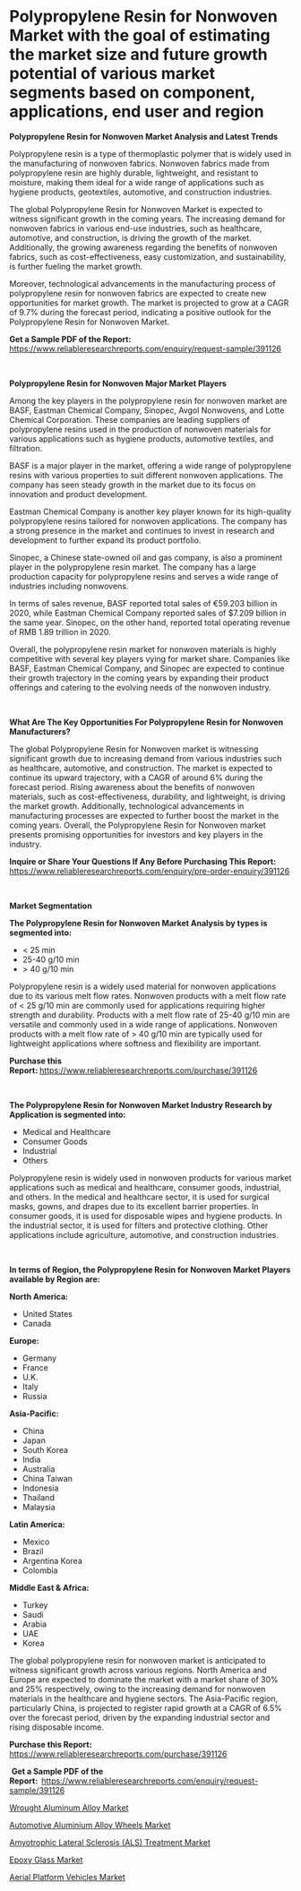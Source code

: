 <p><h1>Polypropylene Resin for Nonwoven Market with the goal of estimating the market size and future growth potential of various market segments based on component, applications, end user and region</h1></p><p><strong>Polypropylene Resin for Nonwoven Market Analysis and Latest Trends</strong></p>
<p><p>Polypropylene resin is a type of thermoplastic polymer that is widely used in the manufacturing of nonwoven fabrics. Nonwoven fabrics made from polypropylene resin are highly durable, lightweight, and resistant to moisture, making them ideal for a wide range of applications such as hygiene products, geotextiles, automotive, and construction industries.</p><p>The global Polypropylene Resin for Nonwoven Market is expected to witness significant growth in the coming years. The increasing demand for nonwoven fabrics in various end-use industries, such as healthcare, automotive, and construction, is driving the growth of the market. Additionally, the growing awareness regarding the benefits of nonwoven fabrics, such as cost-effectiveness, easy customization, and sustainability, is further fueling the market growth.</p><p>Moreover, technological advancements in the manufacturing process of polypropylene resin for nonwoven fabrics are expected to create new opportunities for market growth. The market is projected to grow at a CAGR of 9.7% during the forecast period, indicating a positive outlook for the Polypropylene Resin for Nonwoven Market.</p></p>
<p><strong>Get a Sample PDF of the Report:&nbsp;</strong> <a href="https://www.reliableresearchreports.com/enquiry/request-sample/391126">https://www.reliableresearchreports.com/enquiry/request-sample/391126</a></p>
<p>&nbsp;</p>
<p><strong>Polypropylene Resin for Nonwoven Major Market Players</strong></p>
<p><p>Among the key players in the polypropylene resin for nonwoven market are BASF, Eastman Chemical Company, Sinopec, Avgol Nonwovens, and Lotte Chemical Corporation. These companies are leading suppliers of polypropylene resins used in the production of nonwoven materials for various applications such as hygiene products, automotive textiles, and filtration.</p><p>BASF is a major player in the market, offering a wide range of polypropylene resins with various properties to suit different nonwoven applications. The company has seen steady growth in the market due to its focus on innovation and product development.</p><p>Eastman Chemical Company is another key player known for its high-quality polypropylene resins tailored for nonwoven applications. The company has a strong presence in the market and continues to invest in research and development to further expand its product portfolio.</p><p>Sinopec, a Chinese state-owned oil and gas company, is also a prominent player in the polypropylene resin market. The company has a large production capacity for polypropylene resins and serves a wide range of industries including nonwovens.</p><p>In terms of sales revenue, BASF reported total sales of €59.203 billion in 2020, while Eastman Chemical Company reported sales of $7.209 billion in the same year. Sinopec, on the other hand, reported total operating revenue of RMB 1.89 trillion in 2020.</p><p>Overall, the polypropylene resin market for nonwoven materials is highly competitive with several key players vying for market share. Companies like BASF, Eastman Chemical Company, and Sinopec are expected to continue their growth trajectory in the coming years by expanding their product offerings and catering to the evolving needs of the nonwoven industry.</p></p>
<p>&nbsp;</p>
<p><strong>What Are The Key Opportunities For Polypropylene Resin for Nonwoven Manufacturers?</strong></p>
<p><p>The global Polypropylene Resin for Nonwoven market is witnessing significant growth due to increasing demand from various industries such as healthcare, automotive, and construction. The market is expected to continue its upward trajectory, with a CAGR of around 6% during the forecast period. Rising awareness about the benefits of nonwoven materials, such as cost-effectiveness, durability, and lightweight, is driving the market growth. Additionally, technological advancements in manufacturing processes are expected to further boost the market in the coming years. Overall, the Polypropylene Resin for Nonwoven market presents promising opportunities for investors and key players in the industry.</p></p>
<p><strong>Inquire or Share Your Questions If Any Before Purchasing This Report:</strong> <a href="https://www.reliableresearchreports.com/enquiry/pre-order-enquiry/391126">https://www.reliableresearchreports.com/enquiry/pre-order-enquiry/391126</a></p>
<p>&nbsp;</p>
<p><strong>Market Segmentation</strong></p>
<p><strong>The Polypropylene Resin for Nonwoven Market Analysis by types is segmented into:</strong></p>
<p><ul><li>< 25 min</li><li>25-40 g/10 min</li><li>> 40 g/10 min</li></ul></p>
<p><p>Polypropylene resin is a widely used material for nonwoven applications due to its various melt flow rates. Nonwoven products with a melt flow rate of < 25 g/10 min are commonly used for applications requiring higher strength and durability. Products with a melt flow rate of 25-40 g/10 min are versatile and commonly used in a wide range of applications. Nonwoven products with a melt flow rate of > 40 g/10 min are typically used for lightweight applications where softness and flexibility are important.</p></p>
<p><strong>Purchase this Report:&nbsp;</strong><a href="https://www.reliableresearchreports.com/purchase/391126">https://www.reliableresearchreports.com/purchase/391126</a></p>
<p>&nbsp;</p>
<p><strong>The Polypropylene Resin for Nonwoven Market Industry Research by Application is segmented into:</strong></p>
<p><ul><li>Medical and Healthcare</li><li>Consumer Goods</li><li>Industrial</li><li>Others</li></ul></p>
<p><p>Polypropylene resin is widely used in nonwoven products for various market applications such as medical and healthcare, consumer goods, industrial, and others. In the medical and healthcare sector, it is used for surgical masks, gowns, and drapes due to its excellent barrier properties. In consumer goods, it is used for disposable wipes and hygiene products. In the industrial sector, it is used for filters and protective clothing. Other applications include agriculture, automotive, and construction industries.</p></p>
<p>&nbsp;</p>
<p><strong>In terms of Region, the Polypropylene Resin for Nonwoven Market Players available by Region are:</strong></p>
<p>
    <p> <strong> North America: </strong>
        <ul>
            <li>United States</li>
            <li>Canada</li>
        </ul>
        </p> 
    <p> <strong> Europe: </strong>
        <ul>
            <li>Germany</li>
            <li>France</li>
            <li>U.K.</li>
            <li>Italy</li>
            <li>Russia</li>
        </ul>
        </p> 
    <p> <strong> Asia-Pacific: </strong>
        <ul>
            <li>China</li>
            <li>Japan</li>
            <li>South Korea</li>
            <li>India</li>
            <li>Australia</li>
            <li>China Taiwan</li>
            <li>Indonesia</li>
            <li>Thailand</li>
            <li>Malaysia</li>
        </ul>
        </p> 
    <p> <strong> Latin America: </strong>
        <ul>
            <li>Mexico</li>
            <li>Brazil</li>
            <li>Argentina Korea</li>
            <li>Colombia</li>
        </ul>
        </p> 
    <p> <strong> Middle East & Africa: </strong>
        <ul>
            <li>Turkey</li>
            <li>Saudi</li>
            <li>Arabia</li>
            <li>UAE</li>
            <li>Korea</li>
        </ul>
    </p>
    </p>
<p><p>The global polypropylene resin for nonwoven market is anticipated to witness significant growth across various regions. North America and Europe are expected to dominate the market with a market share of 30% and 25% respectively, owing to the increasing demand for nonwoven materials in the healthcare and hygiene sectors. The Asia-Pacific region, particularly China, is projected to register rapid growth at a CAGR of 6.5% over the forecast period, driven by the expanding industrial sector and rising disposable income.</p></p>
<p><strong>Purchase this Report: </strong><a href="https://www.reliableresearchreports.com/purchase/391126">https://www.reliableresearchreports.com/purchase/391126</a></p>
<p>&nbsp;<strong>Get a Sample PDF of the Report:&nbsp;&nbsp;</strong><a href="https://www.reliableresearchreports.com/enquiry/request-sample/391126">https://www.reliableresearchreports.com/enquiry/request-sample/391126</a></p>
<p><strong></strong></p>
<p><p><a href="https://view.publitas.com/reportprime-1/wrought-aluminum-alloy-market-size-market-trends-and-growth-outlook-forecasted-for-period-from-2024-to-2031/">Wrought Aluminum Alloy Market</a></p><p><a href="https://cedar-agate-3da.notion.site/Automotive-Aluminium-Alloy-Wheels-Market-Research-Report-Reveals-The-Latest-Trends-And-Opportunities-81a3291789ad424d9b68399f6892e04a">Automotive Aluminium Alloy Wheels Market</a></p><p><a href="https://copper-carbon-84f.notion.site/Amyotrophic-Lateral-Sclerosis-ALS-Treatment-Market-Size-Global-Industry-Overview-Market-Segmenta-f42c45069f2342718ff8b5f82191e60c">Amyotrophic Lateral Sclerosis (ALS) Treatment Market</a></p><p><a href="https://view.publitas.com/reportprime-1/epoxy-glass-market-share-market-new-trends-analysis-report-by-type-by-application-by-end-use-by-region-and-segment-forecasts-2024-2031/">Epoxy Glass Market</a></p><p><a href="https://circular-yam-9b9.notion.site/Aerial-Platform-Vehicles-Market-Size-Reflecting-a-Forecast-Till-2031-Market-By-Type-By-Application-b3cd1bfc15e64a7d9482daba22228ee8">Aerial Platform Vehicles Market</a></p></p>